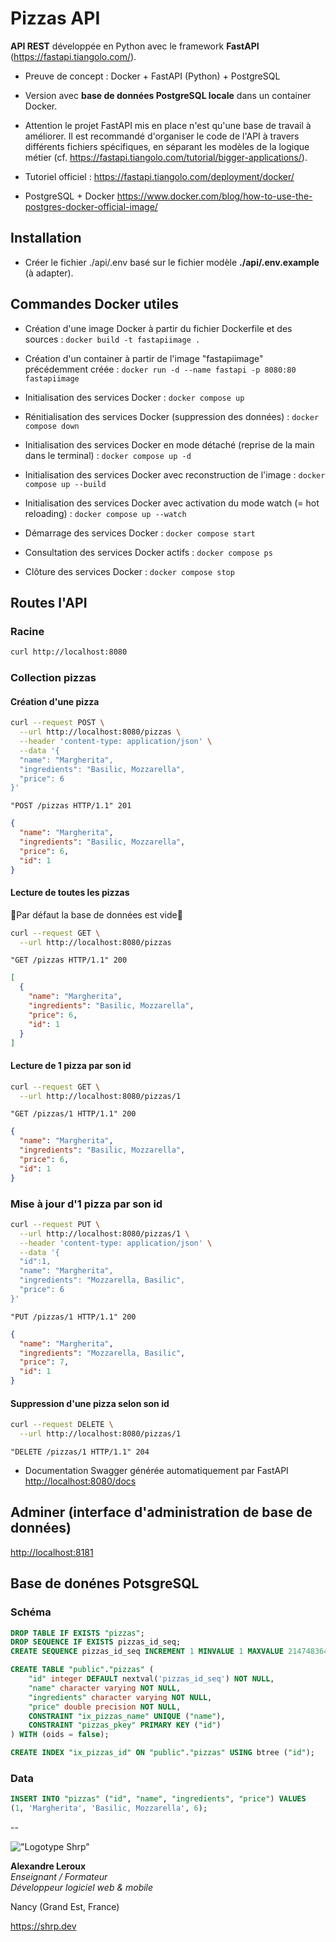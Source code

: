 # Pizzas API

__API REST__ développée en Python avec le framework __FastAPI__ (<https://fastapi.tiangolo.com/>).

- Preuve de concept : Docker + FastAPI (Python) + PostgreSQL
- Version avec __base de données PostgreSQL locale__ dans un container Docker.

- Attention le projet FastAPI mis en place n'est qu'une base de travail à améliorer. Il est recommandé d'organiser le code de l'API à travers différents fichiers spécifiques, en séparant les modèles de la logique métier (cf. <https://fastapi.tiangolo.com/tutorial/bigger-applications/>).

- Tutoriel officiel :
<https://fastapi.tiangolo.com/deployment/docker/>

- PostgreSQL + Docker
<https://www.docker.com/blog/how-to-use-the-postgres-docker-official-image/>

## Installation

- Créer le fichier ./api/.env  basé sur le fichier modèle __./api/.env.example__ (à adapter).

## Commandes Docker utiles

- Création d'une image Docker à partir du fichier Dockerfile et des sources :
`docker build -t fastapiimage .`

- Création d'un container à partir de l'image "fastapiimage" précédemment créée :
`docker run -d --name fastapi -p 8080:80 fastapiimage`

- Initialisation des services Docker :
`docker compose up`

- Rénitialisation des services Docker (suppression des données) :
`docker compose down`

- Initialisation des services Docker en mode détaché (reprise de la main dans le terminal) :
`docker compose up -d`

- Initialisation des services Docker avec reconstruction de l'image :
`docker compose up --build`

- Initialisation des services Docker avec activation du mode watch (= hot reloading) :
`docker compose up --watch`

- Démarrage des services Docker :
`docker compose start`

- Consultation des services Docker actifs :
`docker compose ps`

- Clôture des services Docker :
`docker compose stop`

## Routes l'API

### Racine

```sh
curl http://localhost:8080
```

### Collection pizzas

#### Création d'une pizza

```sh
curl --request POST \
  --url http://localhost:8080/pizzas \
  --header 'content-type: application/json' \
  --data '{
  "name": "Margherita",
  "ingredients": "Basilic, Mozzarella",
  "price": 6
}'
```

```http
"POST /pizzas HTTP/1.1" 201
```

```JSON
{
  "name": "Margherita",
  "ingredients": "Basilic, Mozzarella",
  "price": 6,
  "id": 1
}
```

#### Lecture de toutes les pizzas

🚨Par défaut la base de données est vide🚨

```sh
curl --request GET \
  --url http://localhost:8080/pizzas
```

```http
"GET /pizzas HTTP/1.1" 200
```

```JSON
[
  {
    "name": "Margherita",
    "ingredients": "Basilic, Mozzarella",
    "price": 6,
    "id": 1
  }
]
```

#### Lecture de 1 pizza par son id

```sh
curl --request GET \
  --url http://localhost:8080/pizzas/1
```

```http
"GET /pizzas/1 HTTP/1.1" 200
```

```JSON
{
  "name": "Margherita",
  "ingredients": "Basilic, Mozzarella",
  "price": 6,
  "id": 1
}
```

### Mise à jour d'1 pizza par son id

```sh
curl --request PUT \
  --url http://localhost:8080/pizzas/1 \
  --header 'content-type: application/json' \
  --data '{
  "id":1,
  "name": "Margherita",
  "ingredients": "Mozzarella, Basilic",
  "price": 6
}'
```

```http
"PUT /pizzas/1 HTTP/1.1" 200
```

```json
{
  "name": "Margherita",
  "ingredients": "Mozzarella, Basilic",
  "price": 7,
  "id": 1
}
```

#### Suppression d'une pizza selon son id

```sh
curl --request DELETE \
  --url http://localhost:8080/pizzas/1
```

```http
"DELETE /pizzas/1 HTTP/1.1" 204
```

- Documentation Swagger générée automatiquement par FastAPI
<http://localhost:8080/docs>

## Adminer (interface d'administration de base de données)

<http://localhost:8181>

## Base de donénes PotsgreSQL

### Schéma

```sql
DROP TABLE IF EXISTS "pizzas";
DROP SEQUENCE IF EXISTS pizzas_id_seq;
CREATE SEQUENCE pizzas_id_seq INCREMENT 1 MINVALUE 1 MAXVALUE 2147483647 CACHE 1;

CREATE TABLE "public"."pizzas" (
    "id" integer DEFAULT nextval('pizzas_id_seq') NOT NULL,
    "name" character varying NOT NULL,
    "ingredients" character varying NOT NULL,
    "price" double precision NOT NULL,
    CONSTRAINT "ix_pizzas_name" UNIQUE ("name"),
    CONSTRAINT "pizzas_pkey" PRIMARY KEY ("id")
) WITH (oids = false);

CREATE INDEX "ix_pizzas_id" ON "public"."pizzas" USING btree ("id");
```

### Data

```sql
INSERT INTO "pizzas" ("id", "name", "ingredients", "price") VALUES
(1, 'Margherita', 'Basilic, Mozzarella', 6);
```

--

!["Logotype Shrp"](https://sherpa.one/images/sherpa-logotype.png)

__Alexandre Leroux__  
_Enseignant / Formateur_  
_Développeur logiciel web & mobile_

Nancy (Grand Est, France)

<https://shrp.dev>
